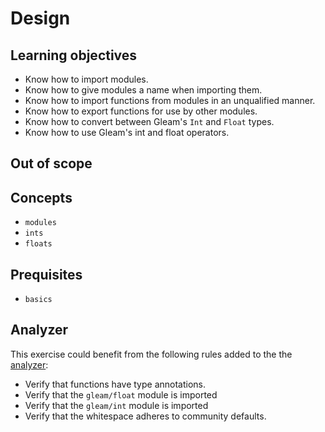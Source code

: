 # Design

## Learning objectives

- Know how to import modules.
- Know how to give modules a name when importing them.
- Know how to import functions from modules in an unqualified manner.
- Know how to export functions for use by other modules.
- Know how to convert between Gleam's `Int` and `Float` types.
- Know how to use Gleam's int and float operators.

## Out of scope


## Concepts

- `modules`
- `ints`
- `floats`

## Prequisites

- `basics`

## Analyzer

This exercise could benefit from the following rules added to the the [analyzer][analyzer]:

- Verify that functions have type annotations.
- Verify that the `gleam/float` module is imported
- Verify that the `gleam/int` module is imported
- Verify that the whitespace adheres to community defaults.

[analyzer]: https://github.com/exercism/gleam-analyzer
